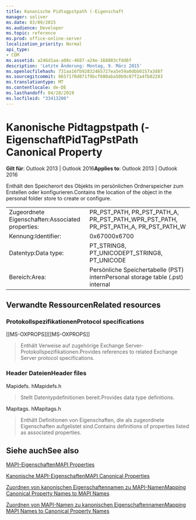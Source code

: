 ```yaml
---
title: Kanonische Pidtagpstpath (-Eigenschaft
manager: soliver
ms.date: 03/09/2015
ms.audience: Developer
ms.topic: reference
ms.prod: office-online-server
localization_priority: Normal
api_type:
- COM
ms.assetid: a246d1aa-a08c-4687-a24e-168803cfdd6f
description: 'Letzte Änderung: Montag, 9. März 2015'
ms.openlocfilehash: 731aa16fb92832465727ea5e59a0dbb0157a3d8f
ms.sourcegitcommit: 8657170d071f9bcf680aba50b9c07f2a4fb82283
ms.translationtype: MT
ms.contentlocale: de-DE
ms.lasthandoff: 04/28/2019
ms.locfileid: "33413206"
---
```

# <a name="pidtagpstpath-canonical-property"></a><span data-ttu-id="1eccf-103">Kanonische Pidtagpstpath (-Eigenschaft</span><span class="sxs-lookup"><span data-stu-id="1eccf-103">PidTagPstPath Canonical Property</span></span>

  
  
<span data-ttu-id="1eccf-104">**Gilt für**: Outlook 2013 | Outlook 2016</span><span class="sxs-lookup"><span data-stu-id="1eccf-104">**Applies to**: Outlook 2013 | Outlook 2016</span></span> 
  
<span data-ttu-id="1eccf-105">Enthält den Speicherort des Objekts im persönlichen Ordnerspeicher zum Erstellen oder konfigurieren.</span><span class="sxs-lookup"><span data-stu-id="1eccf-105">Contains the location of the object in the personal folder store to create or configure.</span></span>
  
|||
|:-----|:-----|
|<span data-ttu-id="1eccf-106">Zugeordnete Eigenschaften:</span><span class="sxs-lookup"><span data-stu-id="1eccf-106">Associated properties:</span></span>  <br/> |<span data-ttu-id="1eccf-107">PR_PST_PATH, PR_PST_PATH_A, PR_PST_PATH_W</span><span class="sxs-lookup"><span data-stu-id="1eccf-107">PR_PST_PATH, PR_PST_PATH_A, PR_PST_PATH_W</span></span>  <br/> |
|<span data-ttu-id="1eccf-108">Kennung:</span><span class="sxs-lookup"><span data-stu-id="1eccf-108">Identifier:</span></span>  <br/> |<span data-ttu-id="1eccf-109">0x6700</span><span class="sxs-lookup"><span data-stu-id="1eccf-109">0x6700</span></span>  <br/> |
|<span data-ttu-id="1eccf-110">Datentyp:</span><span class="sxs-lookup"><span data-stu-id="1eccf-110">Data type:</span></span>  <br/> |<span data-ttu-id="1eccf-111">PT_STRING8, PT_UNICODE</span><span class="sxs-lookup"><span data-stu-id="1eccf-111">PT_STRING8, PT_UNICODE</span></span>  <br/> |
|<span data-ttu-id="1eccf-112">Bereich:</span><span class="sxs-lookup"><span data-stu-id="1eccf-112">Area:</span></span>  <br/> |<span data-ttu-id="1eccf-113">Persönliche Speichertabelle (PST) intern</span><span class="sxs-lookup"><span data-stu-id="1eccf-113">Personal storage table (.pst) internal</span></span>  <br/> |
   
## <a name="related-resources"></a><span data-ttu-id="1eccf-114">Verwandte Ressourcen</span><span class="sxs-lookup"><span data-stu-id="1eccf-114">Related resources</span></span>

### <a name="protocol-specifications"></a><span data-ttu-id="1eccf-115">Protokollspezifikationen</span><span class="sxs-lookup"><span data-stu-id="1eccf-115">Protocol specifications</span></span>

<span data-ttu-id="1eccf-116">[[MS-OXPROPS]]</span><span class="sxs-lookup"><span data-stu-id="1eccf-116">[[MS-OXPROPS]]</span></span> 
  
> <span data-ttu-id="1eccf-117">Enthält Verweise auf zugehörige Exchange Server-Protokollspezifikationen.</span><span class="sxs-lookup"><span data-stu-id="1eccf-117">Provides references to related Exchange Server protocol specifications.</span></span>
    
### <a name="header-files"></a><span data-ttu-id="1eccf-118">Header Dateien</span><span class="sxs-lookup"><span data-stu-id="1eccf-118">Header files</span></span>

<span data-ttu-id="1eccf-119">Mapidefs. h</span><span class="sxs-lookup"><span data-stu-id="1eccf-119">Mapidefs.h</span></span>
  
> <span data-ttu-id="1eccf-120">Stellt Datentypdefinitionen bereit.</span><span class="sxs-lookup"><span data-stu-id="1eccf-120">Provides data type definitions.</span></span>
    
<span data-ttu-id="1eccf-121">Mapitags. h</span><span class="sxs-lookup"><span data-stu-id="1eccf-121">Mapitags.h</span></span>
  
> <span data-ttu-id="1eccf-122">Enthält Definitionen von Eigenschaften, die als zugeordnete Eigenschaften aufgelistet sind.</span><span class="sxs-lookup"><span data-stu-id="1eccf-122">Contains definitions of properties listed as associated properties.</span></span>
    
## <a name="see-also"></a><span data-ttu-id="1eccf-123">Siehe auch</span><span class="sxs-lookup"><span data-stu-id="1eccf-123">See also</span></span>



[<span data-ttu-id="1eccf-124">MAPI-Eigenschaften</span><span class="sxs-lookup"><span data-stu-id="1eccf-124">MAPI Properties</span></span>](mapi-properties.md)
  
[<span data-ttu-id="1eccf-125">Kanonische MAPI-Eigenschaften</span><span class="sxs-lookup"><span data-stu-id="1eccf-125">MAPI Canonical Properties</span></span>](mapi-canonical-properties.md)
  
[<span data-ttu-id="1eccf-126">Zuordnen von kanonischen Eigenschaftennamen zu MAPI-Namen</span><span class="sxs-lookup"><span data-stu-id="1eccf-126">Mapping Canonical Property Names to MAPI Names</span></span>](mapping-canonical-property-names-to-mapi-names.md)
  
[<span data-ttu-id="1eccf-127">Zuordnen von MAPI-Namen zu kanonischen Eigenschaftennamen</span><span class="sxs-lookup"><span data-stu-id="1eccf-127">Mapping MAPI Names to Canonical Property Names</span></span>](mapping-mapi-names-to-canonical-property-names.md)

